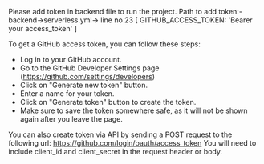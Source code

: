Please add token in backend file to run the project.
Path to add token:- backend->serverless.yml-> line no 23 [  GITHUB_ACCESS_TOKEN: 'Bearer your access_token' ]


To get a GitHub access token, you can follow these steps:

- Log in to your GitHub account.
- Go to the GitHub Developer Settings page (https://github.com/settings/developers)
- Click on "Generate new token" button.
- Enter a name for your token.
- Click on "Generate token" button to create the token.
- Make sure to save the token somewhere safe, as it will not be shown again after you leave the page.


You can also create token via API by sending a POST request to the following url: https://github.com/login/oauth/access_token
You will need to include client_id and client_secret in the request header or body.
